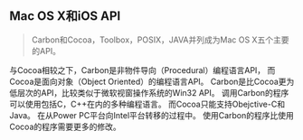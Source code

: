 
## Mac OS X和iOS API
> Carbon和Cocoa，Toolbox，POSIX，JAVA并列成为Mac OS X五个主要的API。

与Cocoa相较之下，Carbon是非物件导向（Procedural）编程语言API，
而Cocoa是面向对象（Object Oriented）的编程语言API。
Carbon是比Cocoa更为低层次的API，比较类似于微软视窗操作系统的Win32 API。
调用Carbon的程序可以使用包括C，C++在内的多种编程语言。
而Cocoa只能支持Obejctive-C和Java。
在从Power PC平台向Intel平台转移的过程中。
使用Carbon的程序比使用Cocoa的程序需要更多的修改。